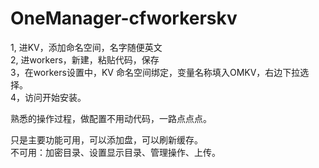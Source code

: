 # OneManager-cfworkerskv
1, 进KV，添加命名空间，名字随便英文  
2, 进workers，新建，粘贴代码，保存  
3，在workers设置中，KV 命名空间绑定，变量名称填入OMKV，右边下拉选择。  
4，访问开始安装。  

熟悉的操作过程，做配置不用动代码，一路点点点。  

只是主要功能可用，可以添加盘，可以刷新缓存。  
不可用：加密目录、设置显示目录、管理操作、上传。  
